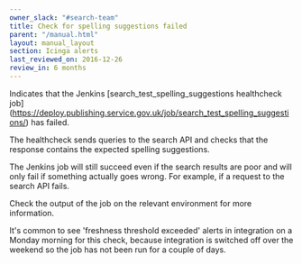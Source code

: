 ```yaml
---
owner_slack: "#search-team"
title: Check for spelling suggestions failed
parent: "/manual.html"
layout: manual_layout
section: Icinga alerts
last_reviewed_on: 2016-12-26
review_in: 6 months
---
```


Indicates that the Jenkins [search_test_spelling_suggestions healthcheck job]
(https://deploy.publishing.service.gov.uk/job/search_test_spelling_suggestions/)
has failed.

The healthcheck sends queries to the search API and checks that the response
contains the expected spelling suggestions.

The Jenkins job will still succeed even if the search results are poor and will
only fail if something actually goes wrong. For example, if a request to the
search API fails.

Check the output of the job on the relevant environment for more information.

It's common to see 'freshness threshold exceeded' alerts in integration on a
Monday morning for this check, because integration is switched off over the
weekend so the job has not been run for a couple of days.
